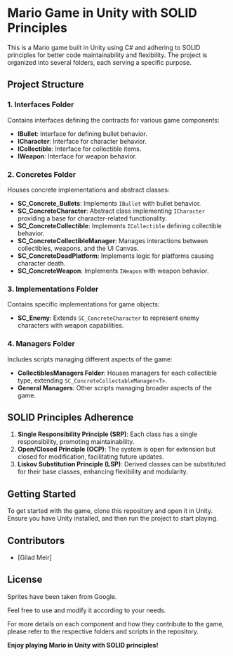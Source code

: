 # Mario Game in Unity with SOLID Principles

This is a Mario game built in Unity using C# and adhering to SOLID principles for better code maintainability and flexibility. The project is organized into several folders, each serving a specific purpose.

## Project Structure

### 1. Interfaces Folder

Contains interfaces defining the contracts for various game components:

- **IBullet**: Interface for defining bullet behavior.
- **ICharacter**: Interface for character behavior.
- **ICollectible**: Interface for collectible items.
- **IWeapon**: Interface for weapon behavior.

### 2. Concretes Folder

Houses concrete implementations and abstract classes:

- **SC_Concrete_Bullets**: Implements `IBullet` with bullet behavior.
- **SC_ConcreteCharacter**: Abstract class implementing `ICharacter` providing a base for character-related functionality.
- **SC_ConcreteCollectible**: Implements `ICollectible` defining collectible behavior.
- **SC_ConcreteCollectibleManager**: Manages interactions between collectibles, weapons, and the UI Canvas.
- **SC_ConcreteDeadPlatform**: Implements logic for platforms causing character death.
- **SC_ConcreteWeapon**: Implements `IWeapon` with weapon behavior.

### 3. Implementations Folder

Contains specific implementations for game objects:

- **SC_Enemy**: Extends `SC_ConcreteCharacter` to represent enemy characters with weapon capabilities.

### 4. Managers Folder

Includes scripts managing different aspects of the game:

- **CollectiblesManagers Folder**: Houses managers for each collectible type, extending `SC_ConcreteCollectableManager<T>`.
- **General Managers**: Other scripts managing broader aspects of the game.

## SOLID Principles Adherence

1. **Single Responsibility Principle (SRP)**: Each class has a single responsibility, promoting maintainability.
2. **Open/Closed Principle (OCP)**: The system is open for extension but closed for modification, facilitating future updates.
3. **Liskov Substitution Principle (LSP)**: Derived classes can be substituted for their base classes, enhancing flexibility and modularity.

## Getting Started

To get started with the game, clone this repository and open it in Unity. Ensure you have Unity installed, and then run the project to start playing.

## Contributors

- [Gilad Meir]

## License
Sprites have been taken from Google.

Feel free to use and modify it according to your needs.

For more details on each component and how they contribute to the game, please refer to the respective folders and scripts in the repository.

**Enjoy playing Mario in Unity with SOLID principles!**
